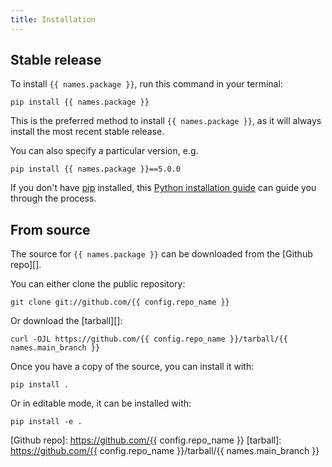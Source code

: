 ```yaml
---
title: Installation
---
```


## Stable release

To install `{{ names.package }}`, run this command in your
terminal:

```console
pip install {{ names.package }}
```

This is the preferred method to install `{{ names.package }}`, as it will always
install the most recent stable release.

You can also specify a particular version, e.g.

```console
pip install {{ names.package }}==5.0.0
```

If you don't have [pip][] installed, this [Python installation guide][]
can guide you through the process.

## From source

The source for `{{ names.package }}` can be downloaded from
the [Github repo][].

You can either clone the public repository:

```console
git clone git://github.com/{{ config.repo_name }}
```

Or download the [tarball][]:

```console
curl -OJL https://github.com/{{ config.repo_name }}/tarball/{{ names.main_branch }}
```

Once you have a copy of the source, you can install it with:

```console
pip install .
```

Or in editable mode, it can be installed with:

```console
pip install -e .
```

[pip]: https://pip.pypa.io
[Python installation guide]: http://docs.python-guide.org/en/latest/starting/installation/

[Github repo]: https://github.com/{{ config.repo_name }}
[tarball]: https://github.com/{{ config.repo_name }}/tarball/{{ names.main_branch }}
